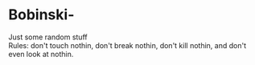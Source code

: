 # Bobinski-
Just some random stuff																																																																																																																																	
Rules: don't touch nothin, don't break nothin, don't kill nothin, and don't even look at nothin.
